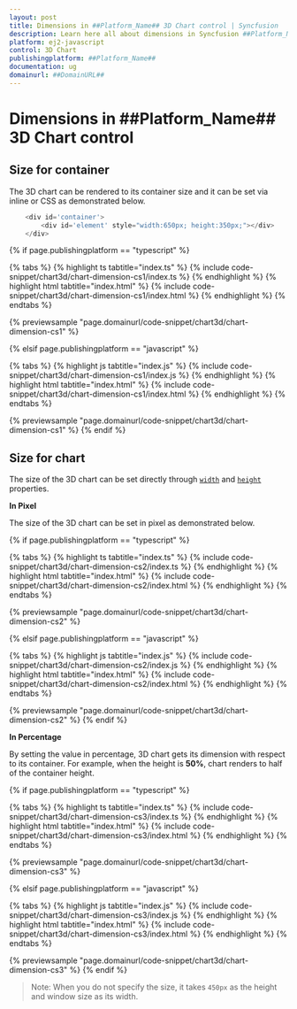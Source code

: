 ```yaml
---
layout: post
title: Dimensions in ##Platform_Name## 3D Chart control | Syncfusion
description: Learn here all about dimensions in Syncfusion ##Platform_Name## 3D Chart control of Syncfusion Essential JS 2 and more.
platform: ej2-javascript
control: 3D Chart
publishingplatform: ##Platform_Name##
documentation: ug
domainurl: ##DomainURL##
---
```


# Dimensions in ##Platform_Name## 3D Chart control

## Size for container

The 3D chart can be rendered to its container size and it can be set via inline or CSS as demonstrated below.

```javascript
    <div id='container'>
        <div id='element' style="width:650px; height:350px;"></div>
    </div>
```

{% if page.publishingplatform == "typescript" %}

{% tabs %}
{% highlight ts tabtitle="index.ts" %}
{% include code-snippet/chart3d/chart-dimension-cs1/index.ts %}
{% endhighlight %}
{% highlight html tabtitle="index.html" %}
{% include code-snippet/chart3d/chart-dimension-cs1/index.html %}
{% endhighlight %}
{% endtabs %}
        
{% previewsample "page.domainurl/code-snippet/chart3d/chart-dimension-cs1" %}

{% elsif page.publishingplatform == "javascript" %}

{% tabs %}
{% highlight js tabtitle="index.js" %}
{% include code-snippet/chart3d/chart-dimension-cs1/index.js %}
{% endhighlight %}
{% highlight html tabtitle="index.html" %}
{% include code-snippet/chart3d/chart-dimension-cs1/index.html %}
{% endhighlight %}
{% endtabs %}

{% previewsample "page.domainurl/code-snippet/chart3d/chart-dimension-cs1" %}
{% endif %}
<!-- markdownlint-disable MD036 -->

## Size for chart

<!-- markdownlint-disable MD036 -->

The size of the 3D chart can be set directly through [`width`](../api/chart3d/chart3DModel/#width) and [`height`](../api/chart3d/chart3DModel/#height) properties.

**In Pixel**

The size of the 3D chart can be set in pixel as demonstrated below.

{% if page.publishingplatform == "typescript" %}

{% tabs %}
{% highlight ts tabtitle="index.ts" %}
{% include code-snippet/chart3d/chart-dimension-cs2/index.ts %}
{% endhighlight %}
{% highlight html tabtitle="index.html" %}
{% include code-snippet/chart3d/chart-dimension-cs2/index.html %}
{% endhighlight %}
{% endtabs %}
        
{% previewsample "page.domainurl/code-snippet/chart3d/chart-dimension-cs2" %}

{% elsif page.publishingplatform == "javascript" %}

{% tabs %}
{% highlight js tabtitle="index.js" %}
{% include code-snippet/chart3d/chart-dimension-cs2/index.js %}
{% endhighlight %}
{% highlight html tabtitle="index.html" %}
{% include code-snippet/chart3d/chart-dimension-cs2/index.html %}
{% endhighlight %}
{% endtabs %}

{% previewsample "page.domainurl/code-snippet/chart3d/chart-dimension-cs2" %}
{% endif %}

**In Percentage**

By setting the value in percentage, 3D chart gets its dimension with respect to its container. For example, when the height is **50%**, chart renders to half of the container height.

{% if page.publishingplatform == "typescript" %}

{% tabs %}
{% highlight ts tabtitle="index.ts" %}
{% include code-snippet/chart3d/chart-dimension-cs3/index.ts %}
{% endhighlight %}
{% highlight html tabtitle="index.html" %}
{% include code-snippet/chart3d/chart-dimension-cs3/index.html %}
{% endhighlight %}
{% endtabs %}
        
{% previewsample "page.domainurl/code-snippet/chart3d/chart-dimension-cs3" %}

{% elsif page.publishingplatform == "javascript" %}

{% tabs %}
{% highlight js tabtitle="index.js" %}
{% include code-snippet/chart3d/chart-dimension-cs3/index.js %}
{% endhighlight %}
{% highlight html tabtitle="index.html" %}
{% include code-snippet/chart3d/chart-dimension-cs3/index.html %}
{% endhighlight %}
{% endtabs %}

{% previewsample "page.domainurl/code-snippet/chart3d/chart-dimension-cs3" %}
{% endif %}

>Note: When you do not specify the size, it takes `450px` as the height and window size as its width.